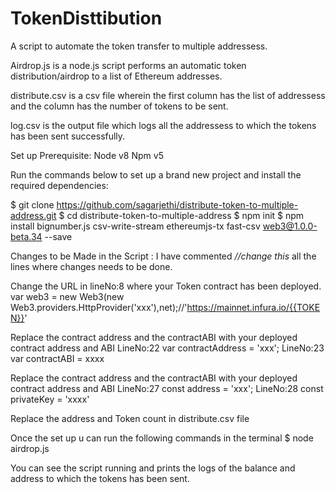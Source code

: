 # TokenDisttibution
A script to automate the token transfer to multiple addressess.

Airdrop.js is a node.js script performs an automatic token distribution/airdrop to a list of Ethereum addresses. 

distribute.csv is a csv file wherein the first column has the list of addressess and the column has the number of tokens to be sent.

log.csv is the output file which logs all the addressess to which the tokens has been sent successfully. 

Set up
Prerequisite:
Node v8
Npm v5

Run the commands below to set up a brand new project and install the required dependencies:

$ git clone https://github.com/sagarjethi/distribute-token-to-multiple-address.git
$ cd distribute-token-to-multiple-address
$ npm init
$ npm install bignumber.js csv-write-stream ethereumjs-tx fast-csv web3@1.0.0-beta.34  --save

 
Changes to be Made in the Script :
I have commented *//change this* all the lines where changes needs to be done. 

Change the URL in lineNo:8 where your Token contract has been deployed. 
var web3 = new Web3(new Web3.providers.HttpProvider('xxx'),net);//'https://mainnet.infura.io/{{TOKEN}}'

Replace the contract address and the contractABI with your deployed contract address and ABI
LineNo:22 var contractAddress = 'xxx';
LineNo:23 var contractABI = xxxx


Replace the contract address and the contractABI with your deployed contract address and ABI
LineNo:27 const address = 'xxx';
LineNo:28 const privateKey = 'xxxx'

Replace the address and Token count in distribute.csv file

Once the set up u can run the following commands in the terminal
$ node airdrop.js 

You can see the script running and prints the logs of the balance and address to which the tokens has been sent. 

 
